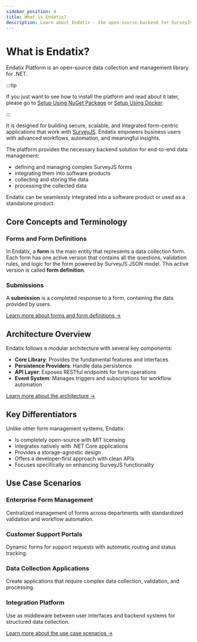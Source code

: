 ```yaml
---
sidebar_position: 4
title: What is Endatix?
description: Learn about Endatix - the open-source backend for SurveyJS
---
```


# What is Endatix?

Endatix Platform is an open-source data collection and management library for .NET.

:::tip

If you just want to see how to install the platform and read about it later, please go to [Setup Using NuGet Package](/docs/getting-started/setup-nuget-package.md) or [Setup Using Docker](/docs/getting-started/setup-docker.md).

:::

It is designed for building secure, scalable, and integrated form-centric applications that work with [SurveyJS](https://surveyjs.io). Endatix empowers business users with advanced workflows, automation, and meaningful insights.

The platform provides the necessary backend solution for end-to-end data management:
- defining and managing complex SurveyJS forms
- integrating them into software products
- collecting and storing the data
- processing the collected data

Endatix can be seamlessly integrated into a software product or used as a standalone product.

## Core Concepts and Terminology

### Forms and Form Definitions
In Endatix, a **form** is the main entity that represents a data collection form. Each form has one active version that contains all the questions, validation rules, and logic for the form powered by SurveyJS JSON model. This active version is called **form definition**. 

### Submissions
A **submission** is a completed response to a form, containing the data provided by users.

[Learn more about forms and form definitions →](/docs/getting-started/architecture#key-entities)


## Architecture Overview

Endatix follows a modular architecture with several key components:

- **Core Library**: Provides the fundamental features and interfaces
- **Persistence Providers**: Handle data persistence
- **API Layer**: Exposes RESTful endpoints for form operations
- **Event System**: Manages triggers and subscriptions for workflow automation

[Learn more about the architecture →](/docs/getting-started/architecture#high-level-architecture)

## Key Differentiators

Unlike other form management systems, Endatix:

- Is completely open-source with MIT licensing
- Integrates natively with .NET Core applications
- Provides a storage-agnostic design
- Offers a developer-first approach with clean APIs
- Focuses specifically on enhancing SurveyJS functionality

## Use Case Scenarios

### Enterprise Form Management
Centralized management of forms across departments with standardized validation and workflow automation.

### Customer Support Portals
Dynamic forms for support requests with automatic routing and status tracking.

### Data Collection Applications
Create applications that require complex data collection, validation, and processing.

### Integration Platform
Use as middleware between user interfaces and backend systems for structured data collection.

[Learn more about the use case scenarios →](https://endatix.com/products)